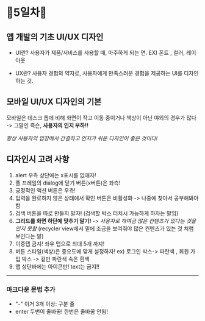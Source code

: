 # 🦄5일차🦄

## 앱 개발의 기초 UI/UX 디자인
- UI란?
사용자가 제품/서비스를 사용할 때, 마주하게 되는 면. EX) 폰트 , 컬러, 레이아웃

- UX란?
사용자 경험의 약자로, 사용자에게 만족스러운 경험을 제공하는 UI를 디자인 하는 것.

## 모바일 UI/UX 디자인의 기본
모바일은 데스크 톱에 비해 화면이 작고 이동 중이거나 책상이 아닌 야외의 경우가 많다 -> 그말인 즉슨, __사용자의 인지 부하!!__

_항상 사용자의 입장에서 간결하고 인지가 쉬운 디자인이 좋은 것이다!_

## 디자인시 고려 사항
1. alert 우측 상단에는 x표시를 없애자!
2. 풀 프레임의 dialog에 닫기 버튼(x버튼)은 좌측!
3. 긍정적인 액션 버튼은 우측!
4. 입력을 완료하지 않은 상태에서 확인 버튼은 비활성화 -> 나중에 찾아서 공부해봐야함
5. 검색 버튼을 따로 만들지 말자! (검색할 박스 터치시 가능하게 하자는 말임)
6. __그리드를 화면 하단에 맞추기 말기!__  -> _사용자로 하여금 많은 컨텐츠가 있다는 것을 인지 못함_ (recycler view에서 밑에 조금을 보여줘야 많은 컨텐츠가 있는 것 처럼 보인다는 말) 
7. 이중탭 금지! 좌우 탭으로 최대 5개 까지!
8. 버튼 스타일(색상)은 중요도에 맞게 설정하자! ex) 로그인 박스-> 파란색 , 회원 가입 박스 -> 겉만 파란색 속은 흰색
9. 앱 상단바에는 아이콘만! text는 금지!!


-----------
### 마크다운 문법 추가
- "-" 이거 3개 이상: 구분 줄
- enter 두번이 줄바꿈! 한번은 줄바꿈 안됨!
